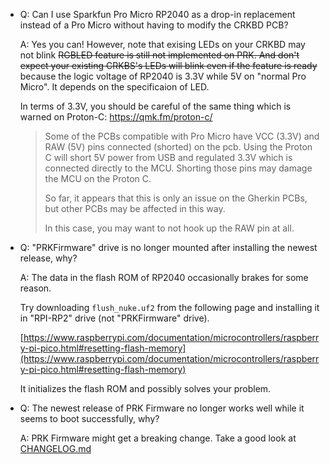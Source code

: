 - Q: Can I use Sparkfun Pro Micro RP2040 as a drop-in replacement instead of a Pro Micro without having to modify the CRKBD PCB?

  A: Yes you can! However, note that exising LEDs on your CRKBD may not blink ~~RGBLED feature is still not implemented on PRK. And don't expect your existing CRKBS's LEDs will blink even if the feature is ready~~ because the logic voltage of RP2040 is 3.3V while 5V on "normal Pro Micro". It depends on the specificaion of LED.

  In terms of 3.3V, you should be careful of the same thing which is warned on Proton-C: https://qmk.fm/proton-c/

  > Some of the PCBs compatible with Pro Micro have VCC (3.3V) and RAW (5V) pins connected (shorted) on the pcb. Using the Proton C will short 5V power from USB and regulated 3.3V which is connected directly to the MCU. Shorting those pins may damage the MCU on the Proton C.
  >
  > So far, it appears that this is only an issue on the Gherkin PCBs, but other PCBs may be affected in this way.
  >
  > In this case, you may want to not hook up the RAW pin at all.

- Q: "PRKFirmware" drive is no longer mounted after installing the newest release, why?

  A: The data in the flash ROM of RP2040 occasionally brakes for some reason.

  Try downloading `flush_nuke.uf2` from the following page and installing it in "RPI-RP2" drive (not "PRKFirmware" drive).

  [https://www.raspberrypi.com/documentation/microcontrollers/raspberry-pi-pico.html#resetting-flash-memory](https://www.raspberrypi.com/documentation/microcontrollers/raspberry-pi-pico.html#resetting-flash-memory)

  It initializes the flash ROM and possibly solves your problem.

- Q: The newest release of PRK Firmware no longer works well while it seems to boot successfully, why?

  A: PRK Firmware might get a breaking change. Take a good look at [CHANGELOG.md](https://github.com/picoruby/prk_firmware/blob/master/CHANGELOG.md)
